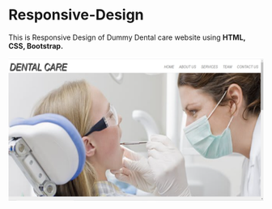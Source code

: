 # Responsive-Design
This is Responsive Design of Dummy Dental care website using **HTML, CSS, Bootstrap.**

![working project](images/responsive.png)
